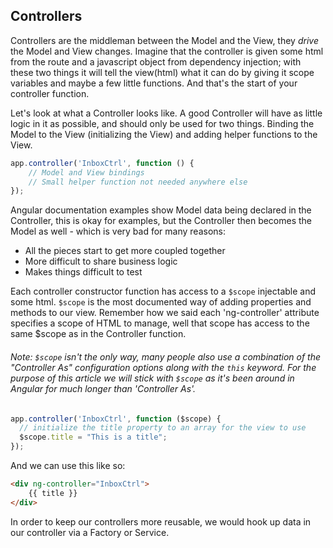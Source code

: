 ## Controllers

Controllers are the middleman between the Model and the View, they _drive_ the Model and View changes. Imagine that the controller is given some html from the route and a javascript object from dependency injection; with these two things it will tell the view(html) what it can do by giving it scope variables and maybe a few little functions. And that's the start of your controller function.

Let's look at what a Controller looks like. A good Controller will have as little logic in it as possible, and should only be used for two things.  Binding the Model to the View (initializing the View) and adding helper functions to the View.

```js
app.controller('InboxCtrl', function () {
    // Model and View bindings
    // Small helper function not needed anywhere else 
});
```

Angular documentation examples show Model data being declared in the Controller, this is okay for examples, but the Controller then becomes the Model as well - which is very bad for many reasons:

* All the pieces start to get more coupled together
* More difficult to share business logic
* Makes things difficult to test

Each controller constructor function has access to a `$scope` injectable and some html.  `$scope` is the most documented way of adding properties and methods to our view.  Remember how we said each 'ng-controller' attribute specifies a scope of HTML to manage, well that scope has access to the same $scope as in the Controller function.

###### Note:  `$scope` isn't the only way, many people also use a combination of the "Controller As" configuration options along with the `this` keyword.  For the purpose of this article we will stick with `$scope` as it's been around in Angular for much longer than 'Controller As'.

```js
app.controller('InboxCtrl', function ($scope) {
  // initialize the title property to an array for the view to use
  $scope.title = "This is a title";
});
```

And we can use this like so:

```html
<div ng-controller="InboxCtrl">
    {{ title }}
</div>
```

In order to keep our controllers more reusable, we would hook up data in our controller via a Factory or Service.
